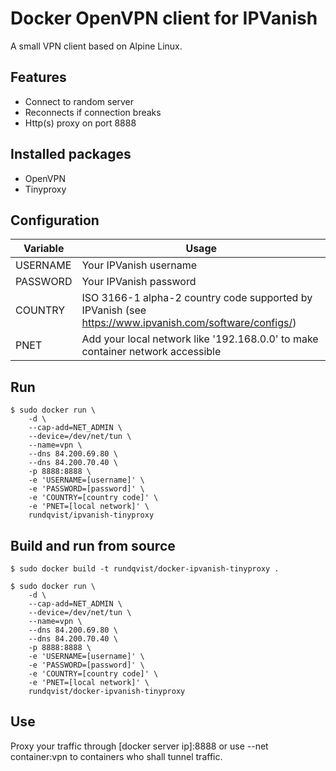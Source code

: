 # Docker OpenVPN client for IPVanish
A small VPN client based on Alpine Linux. 

## Features
* Connect to random server
* Reconnects if connection breaks
* Http(s) proxy on port 8888 

## Installed packages
* OpenVPN
* Tinyproxy

## Configuration
| Variable | Usage |
|----------|-------|
| USERNAME | Your IPVanish username |
| PASSWORD | Your IPVanish password |
| COUNTRY | ISO 3166-1 alpha-2 country code supported by IPVanish (see https://www.ipvanish.com/software/configs/) |
| PNET | Add your local network like '192.168.0.0' to make container network accessible |

## Run
```
$ sudo docker run \
    -d \
    --cap-add=NET_ADMIN \
    --device=/dev/net/tun \
    --name=vpn \
    --dns 84.200.69.80 \
    --dns 84.200.70.40 \
    -p 8888:8888 \
    -e 'USERNAME=[username]' \
    -e 'PASSWORD=[password]' \
    -e 'COUNTRY=[country code]' \
    -e 'PNET=[local network]' \
    rundqvist/ipvanish-tinyproxy
```

## Build and run from source
```
$ sudo docker build -t rundqvist/docker-ipvanish-tinyproxy .
```

```
$ sudo docker run \
    -d \
    --cap-add=NET_ADMIN \
    --device=/dev/net/tun \
    --name=vpn \
    --dns 84.200.69.80 \
    --dns 84.200.70.40 \
    -p 8888:8888 \
    -e 'USERNAME=[username]' \
    -e 'PASSWORD=[password]' \
    -e 'COUNTRY=[country code]' \
    -e 'PNET=[local network]' \
    rundqvist/docker-ipvanish-tinyproxy
```

## Use
Proxy your traffic through [docker server ip]:8888 or use --net container:vpn to containers who shall tunnel traffic.